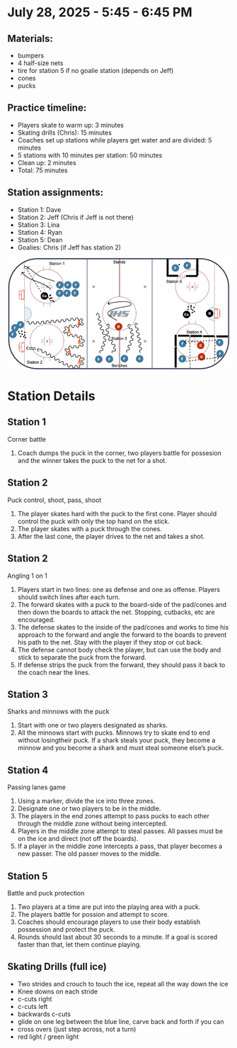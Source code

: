 
# July 28, 2025 - 5:45 - 6:45 PM

## Materials:
- bumpers
- 4 half-size nets
- tire for station 5 if no goalie station (depends on Jeff)
- cones
- pucks

## Practice timeline:
- Players skate to warm up: 3 minutes
- Skating drills (Chris): 15 minutes
- Coaches set up stations while players get water and are divided: 5 minutes
- 5 stations with 10 minutes per station: 50 minutes
- Clean up: 2 minutes
- Total: 75 minutes

## Station assignments:
- Station 1: Dave
- Station 2: Jeff (Chris if Jeff is not there)
- Station 3: Lina
- Station 4: Ryan
- Station 5: Dean
- Goalies: Chris (if Jeff has station 2)


![image](https://github.com/salter14/hockey/blob/main/drill_diagrams/Practice_layout_20240805.png)

# Station Details

## Station 1
Corner battle 
1. Coach dumps the puck in the corner, two players battle for possesion and the winner takes the puck to the net for a shot.

## Station 2
Puck control, shoot, pass, shoot
1. The player skates hard with the puck to the first cone. Player should control the puck with only the top hand on the stick.
1. The player skates with a puck through the cones.
1. After the last cone, the player drives to the net and takes a shot.

## Station 2
Angling 1 on 1
1. Players start in two lines: one as defense and one as offense. Players should switch lines after each turn.
1. The forward skates with a puck to the board-side of the pad/cones and then down the boards to attack the net. Stopping, cutbacks, etc are encouraged.
1. The defense skates to the inside of the pad/cones and works to time his approach to the forward and angle the forward to the boards to prevent his path to the net. Stay with the player if they stop or cut back.
1. The defense cannot body check the player, but can use the body and stick to separate the puck from the forward.
1. If defense strips the puck from the forward, they should pass it back to the coach near the lines.  

## Station 3
Sharks and minnows with the puck
1. Start with one or two players designated as sharks.
2. All the minnows start with pucks. Minnows try to skate end to end without losingtheir puck. If a shark steals your puck, they become a minnow and you become a shark and must steal someone else’s puck.

## Station 4
Passing lanes game
1. Using a marker, divide the ice into three zones.
2. Designate one or two players to be in the middle.
3. The players in the end zones attempt to pass pucks to each other through the middle zone without being intercepted.
4. Players in the middle zone attempt to steal passes. All passes must be on the ice and direct (not off the boards).
5. If a player in the middle zone intercepts a pass, that player becomes a new passer. The old passer moves to the middle.

## Station 5
Battle and puck protection
1. Two players at a time are put into the playing area with a puck.
2. The players battle for possion and attempt to score.
3. Coaches should encourage players to use their body establish possession and protect the puck.
4. Rounds should last about 30 seconds to a minute. If a goal is scored faster than that, let them continue playing.


## Skating Drills (full ice)
- Two strides and crouch to touch the ice, repeat all the way down the ice
- Knee downs on each stride
- c-cuts right
- c-cuts left
- backwards c-cuts
- glide on one leg between the blue line, carve back and forth if you can
- cross overs (just step across, not a turn)
- red light / green light


